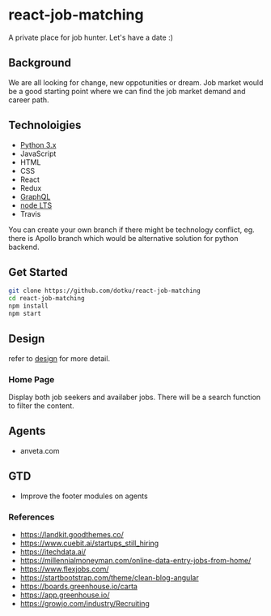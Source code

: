 # react-job-matching

A private place for job hunter. Let's have a date :)

## Background

We are all looking for change, new oppotunities or dream. Job market would be a
good starting point where we can find the job market demand and career path.

## Technoloigies

- [Python 3.x](https://www.python.org/downloads)
- JavaScript
- HTML
- CSS
- React
- Redux
- [GraphQL](https://graphql.org)
- [node LTS](https://nodejs.org/en)
- Travis

You can create your own branch if there might be technology conflict, eg. there
is Apollo branch which would be alternative solution for python backend.

## Get Started

```bash
git clone https://github.com/dotku/react-job-matching
cd react-job-matching
npm install
npm start
```

## Design

refer to [design](DESIGN.md) for more detail.

### Home Page

Display both job seekers and availaber jobs. There will be a search function to
filter the content.

## Agents

- anveta.com

## GTD

- Improve the footer modules on agents

### References
- https://landkit.goodthemes.co/
- https://www.cuebit.ai/startups_still_hiring
- https://itechdata.ai/
- https://millennialmoneyman.com/online-data-entry-jobs-from-home/
- https://www.flexjobs.com/
- https://startbootstrap.com/theme/clean-blog-angular
- https://boards.greenhouse.io/carta
- https://app.greenhouse.io/
- https://growjo.com/industry/Recruiting